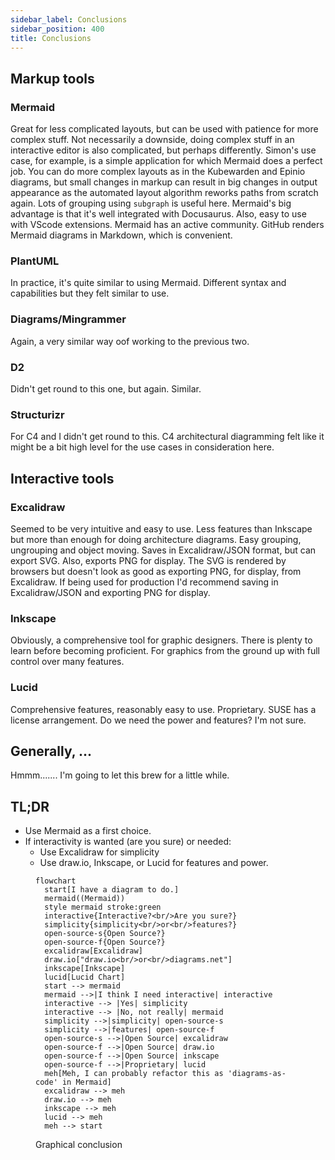 ```yaml
---
sidebar_label: Conclusions
sidebar_position: 400
title: Conclusions
---
```


## Markup tools

### Mermaid

Great for less complicated layouts, but can be used with patience for more complex stuff.
Not necessarily a downside, doing complex stuff in an interactive editor is also complicated, but perhaps differently.
Simon's use case, for example, is a simple application for which Mermaid does a perfect job.
You can do more complex layouts as in the Kubewarden and Epinio diagrams,
but small changes in markup can result in big changes in output appearance as the
automated layout algorithm reworks paths from scratch again.
Lots of grouping using `subgraph` is useful here.
Mermaid's big advantage is that it's well integrated with Docusaurus.
Also, easy to use with VScode extensions.
Mermaid has an active community.
GitHub renders Mermaid diagrams in Markdown, which is convenient.

### PlantUML

In practice, it's quite similar to using Mermaid.
Different syntax and capabilities but they felt similar to use.

### Diagrams/Mingrammer

Again, a very similar way oof working to the previous two.

### D2

Didn't get round to this one, but again. Similar.

### Structurizr

For C4 and I didn't get round to this.
C4 architectural diagramming felt like it might be a bit high level for the use cases in consideration here.

## Interactive tools

### Excalidraw

Seemed to be very intuitive and easy to use.
Less features than Inkscape but more than enough for doing architecture diagrams.
Easy grouping, ungrouping and object moving.
Saves in Excalidraw/JSON format, but can export SVG.
Also, exports PNG for display.
The SVG is rendered by browsers but doesn't look as good as exporting PNG, for display, from Excalidraw.
If being used for production I'd recommend saving in Excalidraw/JSON and exporting PNG for display.

### Inkscape

Obviously, a comprehensive tool for graphic designers.
There is plenty to learn before becoming proficient.
For graphics from the ground up with full control over many features.

### Lucid

Comprehensive features, reasonably easy to use. Proprietary. SUSE has a license arrangement. Do we need the power and features? I'm not sure.

## Generally, ...

Hmmm....... I'm going to let this brew for a little while.

## TL;DR

- Use Mermaid as a first choice.
- If interactivity is wanted (are you sure) or needed:
  - Use Excalidraw for simplicity
  - Use draw.io, Inkscape, or Lucid for features and power.

<figure>

```mermaid
flowchart
  start[I have a diagram to do.]
  mermaid((Mermaid))
  style mermaid stroke:green
  interactive{Interactive?<br/>Are you sure?}
  simplicity{simplicity<br/>or<br/>features?}
  open-source-s{Open Source?}
  open-source-f{Open Source?}
  excalidraw[Excalidraw]
  draw.io["draw.io<br/>or<br/>diagrams.net"]
  inkscape[Inkscape]
  lucid[Lucid Chart]
  start --> mermaid
  mermaid -->|I think I need interactive| interactive
  interactive --> |Yes| simplicity
  interactive --> |No, not really| mermaid
  simplicity -->|simplicity| open-source-s
  simplicity -->|features| open-source-f
  open-source-s -->|Open Source| excalidraw
  open-source-f -->|Open Source| draw.io
  open-source-f -->|Open Source| inkscape
  open-source-f -->|Proprietary| lucid
  meh[Meh, I can probably refactor this as 'diagrams-as-code' in Mermaid]
  excalidraw --> meh
  draw.io --> meh
  inkscape --> meh
  lucid --> meh
  meh --> start
```
<figcaption>Graphical conclusion</figcaption>
</figure>